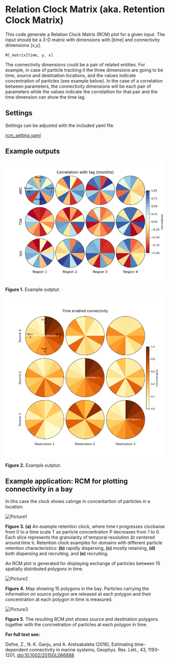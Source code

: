 # Relation Clock Matrix (aka. Retention Clock Matrix)

This code generate a Relation Clock Matrix (RCM) plot for a given input. The input should be a 3-D matrix with dimensions with [time] and connectivity dimensions [x,y]. 

```
RC_matrix[time, y, x]
```
The connectivity dimensions could be a pair of related entities. For example, in case of particle tracking it the three dimensions are going to be time, source and destination locations, and the values indicate concentration of particles (see example below). In the case of a correlation between parameters, the connectivity dimensions will be each pair of parameters while the values indicate the correlaltion for that pair and the time dimension can show the time lag.     

## Settings
Settings can be adjusted with the included yaml file.


[rcm_setting.yaml](https://github.com/zdefne-usgs/RCM/blob/main/rcm_input.yaml)

## Example outputs

![Example output plot](sample_output_correlation.png)

**Figure 1.** Example outptut.

![Example output plot](sample_output_concentration.png)

**Figure 2.** Example outptut.

## Example application: RCM for plotting connectivity in a bay

In tihs case the clock shows cahnge in concentartion of particles in a location:

![Picture1](https://github.com/user-attachments/assets/c74cfc27-ce3a-40e1-beee-9d3fb935ec89) 

**Figure 3. (a)** An example retention clock, where time t progresses clockwise from 0 to a time scale T as particle concentration P decreases from 1 to 0. Each slice represents the granularity of temporal resolution Δt centered around time ti. Retention clock examples for domains with different particle retention characteristics: **(b)** rapidly dispersing, **(c)** mostly retaining, **(d)** both dispersing and recruiting, and **(e)** recruiting.

An RCM plot is generated for displaying exchange of particles between 15 spatially distributed polygons in time. 

![Picture2](https://github.com/user-attachments/assets/8ab94dd4-f1e1-48d8-8201-d9dcf305e72a)

**Figure 4.** Map showing 15 polygons in the bay. Particles carrying the information on source polygon are released at each polygon and their concentration at each polygon in time is measured.   

![Picture3](https://github.com/user-attachments/assets/99031ed7-2d4d-41cc-b688-dcd7b62bd373)

**Figure 5.** The resulting RCM plot shows source and destination polygons together with the concnetration of particles at each polygon in time.  

**For full text see:**

Defne, Z., N. K. Ganju, and A. Aretxabaleta (2016), Estimating time-dependent connectivity in marine systems, Geophys. Res. Lett., 43, 1193–1201, [doi:10.1002/2015GL066888](https://doi.org/10.1002/2015GL066888)

